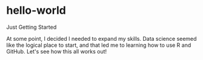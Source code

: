 # hello-world
Just Getting Started

At some point, I decided I needed to expand my skills. Data science seemed like the logical place to start, and that led me to learning how to use R and GitHub.
Let's see how this all works out!
